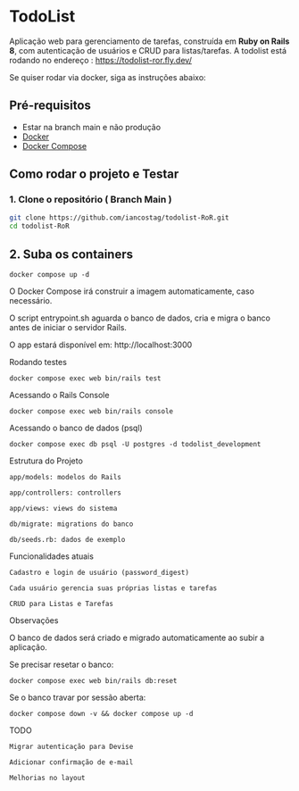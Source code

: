 # TodoList

Aplicação web para gerenciamento de tarefas, construída em **Ruby on Rails 8**, com autenticação de usuários e CRUD para listas/tarefas.
A todolist está rodando no endereço : https://todolist-ror.fly.dev/

Se quiser rodar via docker, siga as instruções abaixo:
## Pré-requisitos
- Estar na branch main e não produção
- [Docker](https://www.docker.com/)
- [Docker Compose](https://docs.docker.com/compose/)

## Como rodar o projeto e Testar

### 1. Clone o repositório ( Branch Main )

```bash
git clone https://github.com/iancostag/todolist-RoR.git
cd todolist-RoR
```

## 2. Suba os containers

```
docker compose up -d
```
O Docker Compose irá construir a imagem automaticamente, caso necessário.

O script entrypoint.sh aguarda o banco de dados, cria e migra o banco antes de iniciar o servidor Rails.

O app estará disponível em: http://localhost:3000


Rodando testes

    docker compose exec web bin/rails test

Acessando o Rails Console

    docker compose exec web bin/rails console

Acessando o banco de dados (psql)
    
    docker compose exec db psql -U postgres -d todolist_development

Estrutura do Projeto

    app/models: modelos do Rails

    app/controllers: controllers

    app/views: views do sistema

    db/migrate: migrations do banco

    db/seeds.rb: dados de exemplo

Funcionalidades atuais

    Cadastro e login de usuário (password_digest)

    Cada usuário gerencia suas próprias listas e tarefas

    CRUD para Listas e Tarefas

Observações

O banco de dados será criado e migrado automaticamente ao subir a aplicação.

Se precisar resetar o banco:

    docker compose exec web bin/rails db:reset

Se o banco travar por sessão aberta:

    docker compose down -v && docker compose up -d

TODO

    Migrar autenticação para Devise

    Adicionar confirmação de e-mail

    Melhorias no layout
